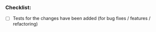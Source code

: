 ### Checklist:
- [ ] Tests for the changes have been added (for bug fixes / features / refactoring)

